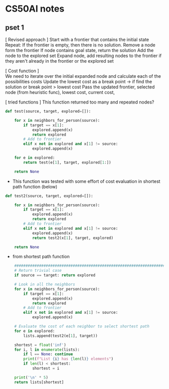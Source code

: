 # CS50AI notes

## pset 1
[ Revised approach ]
Start with a frontier that contains the initial state
Repeat:
	If the frontier is empty, then there is no solution.
	Remove a node form the frontier
	If node contains goal state, return the solution
	Add the node to the explored set
	Expand node, add resulting nodes to the frontier if they aren't already in the frontier or the explored set

[ Cost function ]	
We need to iterate over the initial expanded node and calculate each of the possibilities costs
Update the lowest cost as a break point -> if find the solution or break point > lowest cost
Pass the updated frontier, selected node (from heuristic func), lowest cost, current cost, 

[ tried functions ]
This function returned too many and repeated nodes?
```python
def test(source, target, explored=[]):

    for x in neighbors_for_person(source):
        if target == x[1]:
            explored.append(x)
            return explored
        # Add to frontier
        elif x not in explored and x[1] != source:
            explored.append(x)

    for e in explored:
        return test(e[1], target, explored[1:])

    return None
```

- This function was tested with some effort of cost evaluation in shortest path function (below)
```python
def test2(source, target, explored=[]):

    for x in neighbors_for_person(source):
        if target == x[1]:
            explored.append(x)
            return explored
        # Add to frontier
        elif x not in explored and x[1] != source:
            explored.append(x)
            return test2(x[1], target, explored)

    return None
```
- from shortest path function
```python
    ############################################################################
    # Return trivial case
    if source == target: return explored

    # Look in all the neighbors
    for x in neighbors_for_person(source):
        if target == x[1]:
            explored.append(x)
            return explored
        # Add to frontier
        elif x not in explored and x[1] != source:
            explored.append(x)

    # Evaluate the cost of each neighbor to select shortest path
    for e in explored:
        lists.append(test2(e[1], target))

    shortest = float('inf')
    for i, l in enumerate(lists):
        if l == None: continue
        print(f"List {i} has {len(l)} elements")
        if len(l) < shortest:
            shortest = i

    print('\n' * 5)
    return lists[shortest]
```
	